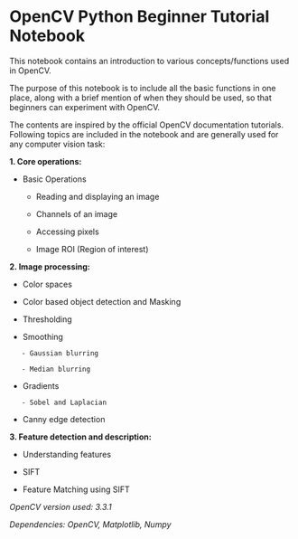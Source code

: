 # OpenCV Python Beginner Tutorial Notebook
This notebook contains an introduction to various concepts/functions used in OpenCV. 

The purpose of this notebook is to include all the basic functions in one place, along with a brief mention of when they should be used, so that beginners can experiment with OpenCV. 

The contents are inspired by the official OpenCV documentation tutorials. Following topics are included in the notebook and are generally used for any computer vision task:

**1.	Core operations:**

   -	Basic Operations
        
        - Reading and displaying an image
        
        - Channels of an image
        
        - Accessing pixels
        
        - Image ROI (Region of interest)

**2.	Image processing:**

   -	Color spaces

   -	Color based object detection and Masking

   -	Thresholding

   -	Smoothing
       
       - Gaussian blurring
       
       - Median blurring

   -	Gradients
       
       - Sobel and Laplacian
   
   -	Canny edge detection

**3.	Feature detection and description:**

   -	Understanding features

   -	SIFT 

   -	Feature Matching using SIFT

*OpenCV version used: 3.3.1*

*Dependencies: OpenCV, Matplotlib, Numpy*
